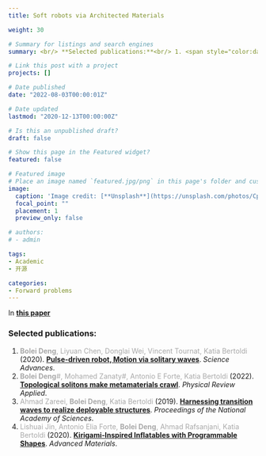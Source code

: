 ```yaml
---
title: Soft robots via Architected Materials

weight: 30

# Summary for listings and search engines
summary: <br/> **Selected publications:**<br/> 1. <span style="color:darkgray">**Bolei Deng**, Liyuan Chen, Donglai Wei, Vincent Tournat, Katia Bertoldi</span> (2020). [**Pulse-driven robot, Motion via solitary waves**](../../publication/deng-2020-pulse/). *Science Advances*. <br/> 2. <span style="color:darkgray">**Bolei Deng**#, Mohamed Zanaty#, Antonio E Forte, Katia Bertoldi</span> (2022). [**Topological solitons make metamaterials crawl**](../../publication/deng-2022-topological/). *Physical Review Applied*. <br/> 3. <span style="color:darkgray">Ahmad Zareei, **Bolei Deng**, Katia Bertoldi</span> (2019). [**Harnessing transition waves to realize deployable structures**](../../publication/zareei-2020/). *Proceedings of the National Academy of Sciences*. <br/> 4. <span style="color:darkgray">Lishuai Jin, Antonio Elia Forte, **Bolei Deng**, Ahmad Rafsanjani, Katia Bertoldi</span> (2020). [**Kirigami‐Inspired Inflatables with Programmable Shapes**](../../publication/jin-2020/). *Advanced Materials*. 

# Link this post with a project
projects: []

# Date published
date: "2022-08-03T00:00:01Z"

# Date updated
lastmod: "2020-12-13T00:00:00Z"

# Is this an unpublished draft?
draft: false

# Show this page in the Featured widget?
featured: false

# Featured image
# Place an image named `featured.jpg/png` in this page's folder and customize its options here.
image:
  caption: 'Image credit: [**Unsplash**](https://unsplash.com/photos/CpkOjOcXdUY)'
  focal_point: ""
  placement: 1
  preview_only: false

# authors:
# - admin

tags:
- Academic
- 开源

categories:
- Forward problems
---
```


In [**this paper**](../../publication/deng-2022-topological)

### Selected publications:
1. <span style="color:darkgray">**Bolei Deng**, Liyuan Chen, Donglai Wei, Vincent Tournat, Katia Bertoldi</span> (2020). [**Pulse-driven robot, Motion via solitary waves**](../../publication/deng-2020-pulse/). *Science Advances*. <br/> 
2. <span style="color:darkgray">**Bolei Deng**#, Mohamed Zanaty#, Antonio E Forte, Katia Bertoldi</span> (2022). [**Topological solitons make metamaterials crawl**](../../publication/deng-2022-topological/). *Physical Review Applied*. <br/> 
3. <span style="color:darkgray">Ahmad Zareei, **Bolei Deng**, Katia Bertoldi</span> (2019). [**Harnessing transition waves to realize deployable structures**](../../publication/zareei-2020/). *Proceedings of the National Academy of Sciences*. <br/> 
4. <span style="color:darkgray">Lishuai Jin, Antonio Elia Forte, **Bolei Deng**, Ahmad Rafsanjani, Katia Bertoldi</span> (2020). [**Kirigami‐Inspired Inflatables with Programmable Shapes**](../../publication/jin-2020/). *Advanced Materials*. 